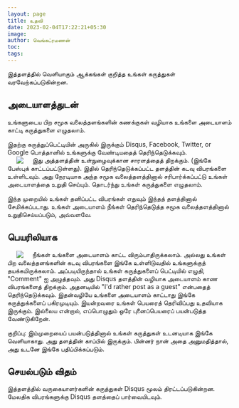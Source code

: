 ```yaml
---
layout: page
title: உதவி
date: 2023-02-04T17:22:21+05:30
image:
author: வெங்கட்ரமணன்
toc:
tags:
---
```


இத்தளத்தில் வெளியாகும் ஆக்கங்கள் குறித்த உங்கள் கருத்துகள் வரவேற்கப்படுகின்றன.

## அடையாளத்துடன்

உங்களுடைய பிற சமூக வலைத்தளங்களின் கணக்குகள் வழியாக உங்களை அடையாளம் காட்டி கருத்துகளை எழுதலாம். 

இதற்கு கருத்துப்பெட்டியின் அருகில் இருக்கும் Disqus, Facebook, Twitter, or Google பொத்தானில் உங்களுக்கு வேண்டியதைத் தெரிந்தெடுக்கவும்.  
<img clear="none" align="left" hspace="20" src="/images/login.png">
இது அத்தளத்தின் உள்நுழைவுக்கான சாரளத்தைத் திறக்கும். (இங்கே பேஸ்புக் காட்டப்பட்டுள்ளது). இதில் தெரிந்தெடுக்கப்பட்ட தளத்தின் கடவு விபரங்களை உள்ளிடவும்.  அது நேரடியாக அந்த சமூக வலைத்தளத்தினால் சரிபார்க்கப்பட்டு உங்கள் அடையாளத்தை உறுதி செய்யும்.  தொடர்ந்து உங்கள் கருத்துகளை எழுதலாம். 

இந்த முறையில் உங்கள் தனிப்பட்ட விபரங்கள் எதுவும் இந்தத் தளத்தினால் சேமிக்கப்படாது. உங்கள் அடையாளம் நீங்கள் தெரிந்தெடுத்த சமூக வலைத்தளத்தினால் உறுதிசெய்யப்படும், அவ்வளவே. 

## பெயரிலியாக
<img clear="none" align="left" hspace="20" src="/images/anon.png">
நீங்கள் உங்களை அடையாளம் காட்ட விரும்பாதிருக்கலாம். அல்லது உங்கள் பிற வலைத்தளங்களின் கடவு விபரங்களை இங்கே உள்ளிடுவதில் உங்களுக்குத் தயக்கமிருக்கலாம். அப்படியிருந்தால் உங்கள் கருத்துகளைப் பெட்டியில் எழுதி, "Comment" ஐ அழுத்தவும். அது Disqus தளத்தின் வழியாக அடையாளம் காண விபரங்களைத் திறக்கும். அதனடியில் "I'd rather post as a guest" என்பதைத் தெரிந்தெடுக்கவும். இதன்வழியே உங்களை அடையாளம் காட்டாது இங்கே கருத்துக்களைப் பகிரமுடியும்.  இயன்றவரை உங்கள் பெயரைத் தெரிவிப்பது உதவியாக இருக்கும். இல்லைய என்றால், எப்பொழுதும் ஒரே புனைப்பெயரைப் பயன்படுத்த வேண்டுகிறேன். 

குறிப்பு: இம்முறையைப் பயன்படுத்தினால் உங்கள் கருத்துகள் உடனடியாக இங்கே வெளியாகாது. அது தளத்தின் காப்பில் இருக்கும். பின்னர் நான் அதை அனுமதித்தால், அது உடனே இங்கே பதிப்பிக்கப்படும்.

## செயல்படும் விதம்

இத்தளத்தில் வருகையாளர்களின் கருத்துகள் Disqus மூலம் திரட்டப்படுகின்றன. மேலதிக விபரங்களுக்கு Disqus தளத்தைப் பார்வையிடவும். 